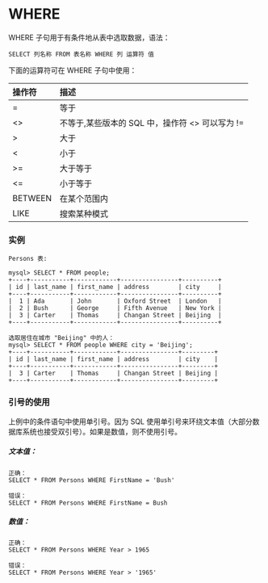 WHERE
===

WHERE 子句用于有条件地从表中选取数据，语法：

```
SELECT 列名称 FROM 表名称 WHERE 列 运算符 值
```

下面的运算符可在 WHERE 子句中使用：

|  操作符  |   描述                                          |
|:---------|:-----------------------------------------------|
| =        | 等于                                            |
| <>       | 不等于,某些版本的 SQL 中，操作符 <> 可以写为 !=     |
| >        | 大于                                            |
| <        | 小于                                            |
| >=       | 大于等于                                         |
| <=       | 小于等于                                         |
| BETWEEN  | 在某个范围内                                     |
| LIKE     | 搜索某种模式                                     |


### 实例

```
Persons 表:

mysql> SELECT * FROM people;
+----+-----------+------------+----------------+----------+
| id | last_name | first_name | address        | city     |
+----+-----------+------------+----------------+----------+
|  1 | Ada       | John       | Oxford Street  | London   |
|  2 | Bush      | George     | Fifth Avenue   | New York |
|  3 | Carter    | Thomas     | Changan Street | Beijing  |
+----+-----------+------------+----------------+----------+

选取居住在城市 "Beijing" 中的人：
mysql> SELECT * FROM people WHERE city = 'Beijing';
+----+-----------+------------+----------------+---------+
| id | last_name | first_name | address        | city    |
+----+-----------+------------+----------------+---------+
|  3 | Carter    | Thomas     | Changan Street | Beijing |
+----+-----------+------------+----------------+---------+

```

### 引号的使用

上例中的条件语句中使用单引号。因为 SQL 使用单引号来环绕文本值（大部分数据库系统也接受双引号）。如果是数值，则不使用引号。

##### 文本值：
```
正确：
SELECT * FROM Persons WHERE FirstName = 'Bush'

错误：
SELECT * FROM Persons WHERE FirstName = Bush
```

##### 数值：

```
正确：
SELECT * FROM Persons WHERE Year > 1965

错误：
SELECT * FROM Persons WHERE Year > '1965'
```
